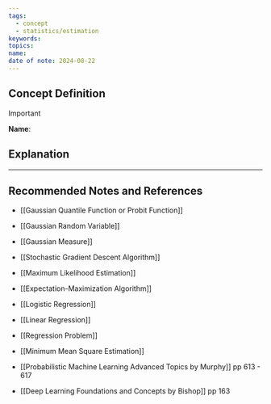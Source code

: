 ```yaml
---
tags:
  - concept
  - statistics/estimation
keywords: 
topics: 
name: 
date of note: 2024-08-22
---
```


## Concept Definition

>[!important]
>**Name**: 



## Explanation





-----------
##  Recommended Notes and References


- [[Gaussian Quantile Function or Probit Function]]
- [[Gaussian Random Variable]]
- [[Gaussian Measure]]

- [[Stochastic Gradient Descent Algorithm]]
- [[Maximum Likelihood Estimation]]
- [[Expectation-Maximization Algorithm]]

- [[Logistic Regression]]
- [[Linear Regression]]


- [[Regression Problem]]
- [[Minimum Mean Square Estimation]]


- [[Probabilistic Machine Learning Advanced Topics by Murphy]] pp 613 - 617
- [[Deep Learning Foundations and Concepts by Bishop]] pp 163